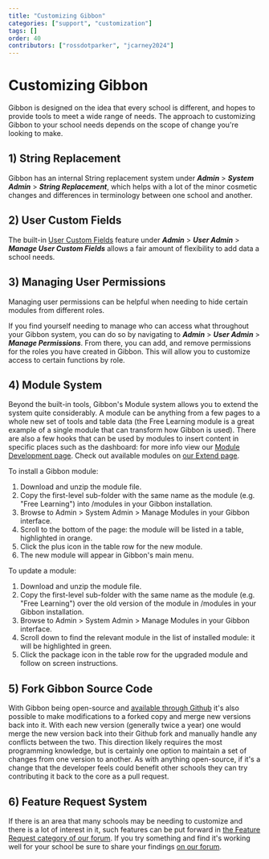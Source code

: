 ```yaml
---
title: "Customizing Gibbon"
categories: ["support", "customization"]
tags: []
order: 40
contributors: ["rossdotparker", "jcarney2024"]
---
```


# Customizing Gibbon

Gibbon is designed on the idea that every school is different, and hopes to provide tools to meet a wide range of needs. The approach to customizing Gibbon to your school needs depends on the scope of change you're looking to make.

## 1) String Replacement

Gibbon has an internal String replacement system under ___Admin___ > ___System Admin___ > ___String Replacement___, which helps with a lot of the minor cosmetic changes and differences in terminology between one school and another.

## 2) User Custom Fields

The built-in [User Custom Fields](custom-fields.md) feature under ___Admin___ > ___User Admin___ > ___Manage User Custom Fields___ allows a fair amount of flexibility to add data a school needs.

## 3) Managing User Permissions

Managing user permissions can be helpful when needing to hide certain modules from different roles.

If you find yourself needing to manage who can access what throughout your Gibbon system, you can do so by navigating to ___Admin___ > ___User Admin___ > ___Manage Permissions___. From there, you can add, and remove permissions for the roles you have created in Gibbon. This will allow you to customize access to certain functions by role.

## 4) Module System

Beyond the built-in tools, Gibbon's Module system allows you to extend the system quite considerably. A module can be anything from a few pages to a whole new set of tools and table data (the Free Learning module is a great example of a single module that can transform how Gibbon is used). There are also a few hooks that can be used by modules to insert content in specific places such as the dashboard: for more info view our [Module Development page](https://docs.gibbonedu.org/developers/getting-started/module-development/). Check out available modules on [our Extend page](https://gibbonedu.org/extend).

To install a Gibbon module:

1. Download and unzip the module file.
2. Copy the first-level sub-folder with the same name as the module (e.g. "Free Learning") into /modules in your Gibbon installation.
3. Browse to Admin > System Admin > Manage Modules in your Gibbon interface.
4. Scroll to the bottom of the page: the module will be listed in a table, highlighted in orange.
5. Click the plus icon in the table row for the new module.
6. The new module will appear in Gibbon's main menu.

To update a module:

1. Download and unzip the module file.
2. Copy the first-level sub-folder with the same name as the module (e.g. "Free Learning") over the old version of the module in /modules in your Gibbon installation.
3. Browse to Admin > System Admin > Manage Modules in your Gibbon interface.
4. Scroll down to find the relevant module in the list of installed module: it will be highlighted in green.
5. Click the package icon in the table row for the upgraded module and follow on screen instructions.

## 5) Fork Gibbon Source Code

With Gibbon being open-source and [available through Github](https://github.com/GibbonEdu/core) it's also possible to make modifications to a forked copy and merge new versions back into it. With each new version (generally twice a year) one would merge the new version back into their Github fork and manually handle any conflicts between the two. This direction likely requires the most programming knowledge, but is certainly one option to maintain a set of changes from one version to another. As with anything open-source, if it's a change that the developer feels could benefit other schools they can try contributing it back to the core as a pull request.

## 6) Feature Request System

If there is an area that many schools may be needing to customize and there is a lot of interest in it, such features can be put forward in [the Feature Request category of our forum](https://ask.gibbonedu.org/categories/feature-requests). If you try something and find it's working well for your school be sure to share your findings [on our forum](https://ask.gibbonedu.org).
